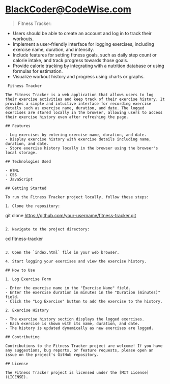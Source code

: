 # BlackCoder@CodeWise.com


> Fitness Tracker:
- Users should be able to create an account and log in to track their workouts.
- Implement a user-friendly interface for logging exercises, including exercise name, duration, and intensity.
- Include features for setting fitness goals, such as daily step count or calorie intake, and track progress towards those goals.
- Provide calorie tracking by integrating with a nutrition database or using formulas for estimation.
- Visualize workout history and progress using charts or graphs.
```
 Fitness Tracker

The Fitness Tracker is a web application that allows users to log their exercise activities and keep track of their exercise history. It provides a simple and intuitive interface for recording exercise details such as exercise name, duration, and date. The logged exercises are stored locally in the browser, allowing users to access their exercise history even after refreshing the page.

## Features

- Log exercises by entering exercise name, duration, and date.
- Display exercise history with exercise details including name, duration, and date.
- Store exercise history locally in the browser using the browser's local storage.

## Technologies Used

- HTML
- CSS
- JavaScript

## Getting Started

To run the Fitness Tracker project locally, follow these steps:

1. Clone the repository:

   ```
   git clone https://github.com/your-username/fitness-tracker.git
   ```

2. Navigate to the project directory:

   ```
   cd fitness-tracker
   ```

3. Open the `index.html` file in your web browser.

4. Start logging your exercises and view the exercise history.

## How to Use

1. Log Exercise Form

   - Enter the exercise name in the "Exercise Name" field.
   - Enter the exercise duration in minutes in the "Duration (minutes)" field.
   - Click the "Log Exercise" button to add the exercise to the history.

2. Exercise History

   - The exercise history section displays the logged exercises.
   - Each exercise is shown with its name, duration, and date.
   - The history is updated dynamically as new exercises are logged.

## Contributing

Contributions to the Fitness Tracker project are welcome! If you have any suggestions, bug reports, or feature requests, please open an issue on the project's GitHub repository.

## License

The Fitness Tracker project is licensed under the [MIT License](LICENSE).
```

